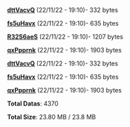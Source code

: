 [**dttVacvQ**](/data/dttVacvQ.txt) (22/11/22 - 19:10)- 332 bytes

[**fs5uHavx**](/data/fs5uHavx.txt) (22/11/22 - 19:10)- 635 bytes

[**R32S6aeS**](/data/R32S6aeS.txt) (22/11/22 - 19:10)- 1207 bytes

[**qxPpprnk**](/data/qxPpprnk.txt) (22/11/22 - 19:10)- 1903 bytes

[**dttVacvQ**](/data/dttVacvQ.txt) (22/11/22 - 19:10)- 332 bytes

[**fs5uHavx**](/data/fs5uHavx.txt) (22/11/22 - 19:10)- 635 bytes

[**qxPpprnk**](/data/qxPpprnk.txt) (22/11/22 - 19:10)- 1903 bytes

**Total Datas**: 4370

**Total Size**: 23.80 MB / 23.8 MB